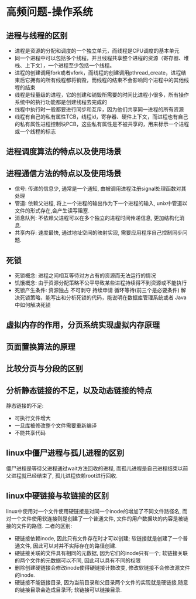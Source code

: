 # 高频问题-操作系统

##  进程与线程的区别
- 进程是资源的分配和调度的一个独立单元，而线程是CPU调度的基本单元
- 同一个进程中可以包括多个线程，并且线程共享整个进程的资源（寄存器、堆栈、上下文），一个进程至少包括一个线程。
- 进程的创建调用fork或者vfork，而线程的创建调用pthread_create，进程结束后它拥有的所有线程都将销毁，而线程的结束不会影响同个进程中的其他线程的结束
- 线程是轻量级的进程，它的创建和销毁所需要的时间比进程小很多，所有操作系统中的执行功能都是创建线程去完成的
- 线程中执行时一般都要进行同步和互斥，因为他们共享同一进程的所有资源
- 线程有自己的私有属性TCB，线程id，寄存器、硬件上下文，而进程也有自己的私有属性进程控制块PCB，这些私有属性是不被共享的，用来标示一个进程或一个线程的标志

## 进程调度算法的特点以及使用场景

## 进程通信方法的特点以及使用场景
- 信号: 传递的信息少, 通常是一个通知, 由被调用进程注册signal处理函数对其处理
- 管道: 依赖父进程, 将上一个进程的输出作为下一个进程的输入, unix中管道以文件的形式存在,会产生读写阻塞.
- 消息队列: 不依赖父进程可以在多个独立的进程时间传递信息, 更加结构化消息.
- 共享内存: 速度最快, 通过地址空间的映射实现, 需要应用程序自己控制同步问题.

## 死锁
- 死锁概念: 进程之间相互等待对方占有的资源而无法运行的情况
- 饥饿概念: 由于资源分配策略不公平导致某些进程持续得不到资源或不能执行
- 死锁产生条件: 资源独占 不可剥夺 持续申请 循环等待(前三个是必要条件)
解决死锁策略，能写出和分析死锁的代码，能说明在数据库管理系统或者 Java 中如何解决死锁

## 虚拟内存的作用，分页系统实现虚拟内存原理

## 页面置换算法的原理

## 比较分页与分段的区别
 
## 分析静态链接的不足，以及动态链接的特点
静态链接的不足:
- 可执行文件增大
- 一旦库被修改整个文件需要重新编译
- 不能共享代码

## linux中僵尸进程与孤儿进程的区别
僵尸进程是等待父进程通过wait方法回收的进程, 而孤儿进程是自己进程结束以前父进程就已经结束了, 孤儿进程依赖root进行回收.

## linux中硬链接与软链接的区别
linux中使用对一个文件使用硬链接是对同一个inode的增加了不同文件路径名, 而对一个文件使用软连接则是创建了一个普通文件, 文件的用户数据块的内容是被链接的文件的路径. 二者的区别:
- 硬链接依赖inode, 因此只有文件存在时才可以创建; 软链接就是创建了一个普通文件, 因此可以对并不实际存在的路径创建.
- 硬链接关联的文件具有相同的元数据, 因为它们的inode只有一个; 软链接关联的两个文件的元数据可以不同, 因此可以具有不同的权限
- 删除创建硬链接会修改inode使得硬链接计数改变, 修改软链接不会修改源文件的inode.
- 硬链接不能链接目录, 因为当前目录和父目录两个文件的实现就是硬链接,随意的链接目录会造成目录环; 软链接可以链接目录.